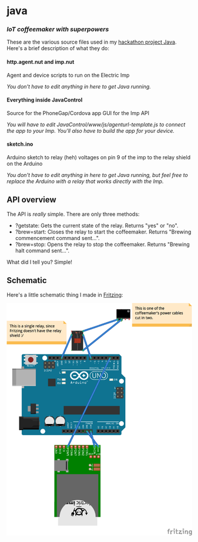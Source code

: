 # java
### *IoT coffeemaker with superpowers*

These are the various source files used in my [hackathon project Java](http://challengepost.com/software/java-8xjm41). Here's a brief description of what they do:

#### http.agent.nut and imp.nut
Agent and device scripts to run on the Electric Imp

*You don't have to edit anything in here to get Java running.*
#### Everything inside JavaControl
Source for the PhoneGap/Cordova app GUI for the Imp API

*You will have to edit JavaControl/www/js/agenturl-template.js to connect the app to your Imp. You'll also have to build the app for your device.*
#### sketch.ino
Arduino sketch to relay (heh) voltages on pin 9 of the imp to the relay shield on the Arduino

*You don't have to edit anything in here to get Java running, but feel free to replace the Arduino with a relay that works directly with the Imp.*

## API overview
The API is *really* simple. There are only three methods:

- <agent url>?getstate: Gets the current state of the relay. Returns "yes" or "no".
- <agent url>?brew=start: Closes the relay to start the coffeemaker. Returns "Brewing commencement command sent...".
- <agent url>?brew=stop: Opens the relay to stop the coffeemaker. Returns "Brewing halt command sent...".
  
What did I tell you? Simple!

## Schematic
Here's a little schematic thing I made in [Fritzing](http://fritzing.org/):

![Fritzing schematic](https://raw.githubusercontent.com/okofish/java/master/schematic.png "Great idea, Jesse.")
